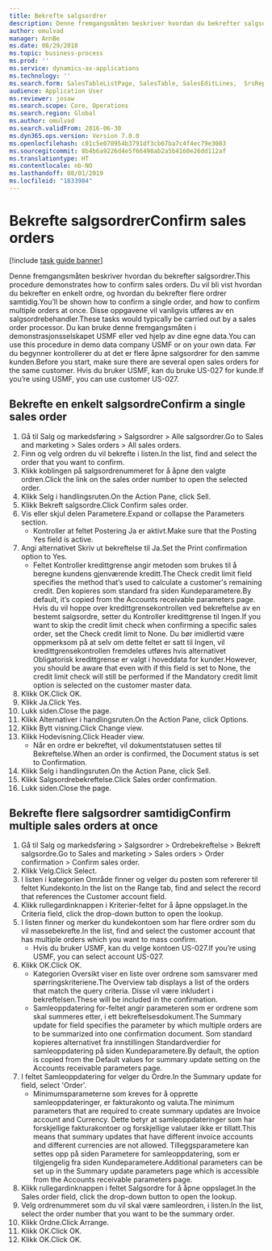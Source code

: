 ```yaml
---
title: Bekrefte salgsordrer
description: Denne fremgangsmåten beskriver hvordan du bekrefter salgsordrer.
author: omulvad
manager: AnnBe
ms.date: 08/29/2018
ms.topic: business-process
ms.prod: ''
ms.service: dynamics-ax-applications
ms.technology: ''
ms.search.form: SalesTableListPage, SalesTable, SalesEditLines,  SrsReportViewerForm, CustConfirmJournal, SysQueryForm, SysQueryFieldLookUp, SysLookup, SalesParmIdLookup
audience: Application User
ms.reviewer: josaw
ms.search.scope: Core, Operations
ms.search.region: Global
ms.author: omulvad
ms.search.validFrom: 2016-06-30
ms.dyn365.ops.version: Version 7.0.0
ms.openlocfilehash: c01c5e070954b3791df3cb67ba7c4f4ec79e3003
ms.sourcegitcommit: 8b4b6a9226d4e5f66498ab2a5b4160e26dd112af
ms.translationtype: HT
ms.contentlocale: nb-NO
ms.lasthandoff: 08/01/2019
ms.locfileid: "1833984"
---
```

# <a name="confirm-sales-orders"></a><span data-ttu-id="7e986-103">Bekrefte salgsordrer</span><span class="sxs-lookup"><span data-stu-id="7e986-103">Confirm sales orders</span></span>

[!include [task guide banner](../../includes/task-guide-banner.md)]

<span data-ttu-id="7e986-104">Denne fremgangsmåten beskriver hvordan du bekrefter salgsordrer.</span><span class="sxs-lookup"><span data-stu-id="7e986-104">This procedure demonstrates how to confirm sales orders.</span></span> <span data-ttu-id="7e986-105">Du vil bli vist hvordan du bekrefter en enkelt ordre, og hvordan du bekrefter flere ordrer samtidig.</span><span class="sxs-lookup"><span data-stu-id="7e986-105">You’ll be shown how to confirm a single order, and how to confirm multiple orders at once.</span></span> <span data-ttu-id="7e986-106">Disse oppgavene vil vanligvis utføres av en salgsordrebehandler.</span><span class="sxs-lookup"><span data-stu-id="7e986-106">These tasks would typically be carried out by a sales order processor.</span></span> <span data-ttu-id="7e986-107">Du kan bruke denne fremgangsmåten i demonstrasjonsselskapet USMF eller ved hjelp av dine egne data.</span><span class="sxs-lookup"><span data-stu-id="7e986-107">You can use this procedure in demo data company USMF or on your own data.</span></span> <span data-ttu-id="7e986-108">Før du begynner kontrollerer du at det er flere åpne salgsordrer for den samme kunden.</span><span class="sxs-lookup"><span data-stu-id="7e986-108">Before you start, make sure there are several open sales orders for the same customer.</span></span> <span data-ttu-id="7e986-109">Hvis du bruker USMF, kan du bruke US-027 for kunde.</span><span class="sxs-lookup"><span data-stu-id="7e986-109">If you’re using USMF, you can use customer US-027.</span></span>


## <a name="confirm-a-single-sales-order"></a><span data-ttu-id="7e986-110">Bekrefte en enkelt salgsordre</span><span class="sxs-lookup"><span data-stu-id="7e986-110">Confirm a single sales order</span></span>
1. <span data-ttu-id="7e986-111">Gå til Salg og markedsføring > Salgsordrer > Alle salgsordrer.</span><span class="sxs-lookup"><span data-stu-id="7e986-111">Go to Sales and marketing > Sales orders > All sales orders.</span></span>
2. <span data-ttu-id="7e986-112">Finn og velg ordren du vil bekrefte i listen.</span><span class="sxs-lookup"><span data-stu-id="7e986-112">In the list, find and select the order that you want to confirm.</span></span>
3. <span data-ttu-id="7e986-113">Klikk koblingen på salgsordrenummeret for å åpne den valgte ordren.</span><span class="sxs-lookup"><span data-stu-id="7e986-113">Click the link on the sales order number to open the selected order.</span></span>
4. <span data-ttu-id="7e986-114">Klikk Selg i handlingsruten.</span><span class="sxs-lookup"><span data-stu-id="7e986-114">On the Action Pane, click Sell.</span></span>
5. <span data-ttu-id="7e986-115">Klikk Bekreft salgsordre.</span><span class="sxs-lookup"><span data-stu-id="7e986-115">Click Confirm sales order.</span></span>
6. <span data-ttu-id="7e986-116">Vis eller skjul delen Parametere.</span><span class="sxs-lookup"><span data-stu-id="7e986-116">Expand or collapse the Parameters section.</span></span>
    * <span data-ttu-id="7e986-117">Kontroller at feltet Postering Ja er aktivt.</span><span class="sxs-lookup"><span data-stu-id="7e986-117">Make sure that the Posting Yes field is active.</span></span>  
7. <span data-ttu-id="7e986-118">Angi alternativet Skriv ut bekreftelse til Ja.</span><span class="sxs-lookup"><span data-stu-id="7e986-118">Set the Print confirmation option to Yes.</span></span>
    * <span data-ttu-id="7e986-119">Feltet Kontroller kredittgrense angir metoden som brukes til å beregne kundens gjenværende kreditt.</span><span class="sxs-lookup"><span data-stu-id="7e986-119">The Check credit limit field specifies the method that’s used to calculate a customer's remaining credit.</span></span> <span data-ttu-id="7e986-120">Den kopieres som standard fra siden Kundeparametere.</span><span class="sxs-lookup"><span data-stu-id="7e986-120">By default, it’s copied from the Accounts receivable parameters page.</span></span> <span data-ttu-id="7e986-121">Hvis du vil hoppe over kredittgrensekontrollen ved bekreftelse av en bestemt salgsordre, setter du Kontroller kredittgrense til Ingen.</span><span class="sxs-lookup"><span data-stu-id="7e986-121">If you want to skip the credit limit check when confirming a specific sales order, set the Check credit limit to None.</span></span> <span data-ttu-id="7e986-122">Du bør imidlertid være oppmerksom på at selv om dette feltet er satt til Ingen, vil kredittgrensekontrollen fremdeles utføres hvis alternativet Obligatorisk kredittgrense er valgt i hoveddata for kunder.</span><span class="sxs-lookup"><span data-stu-id="7e986-122">However, you should be aware that even with if this field is set to None, the credit limit check will still be performed if the Mandatory credit limit option is selected on the customer master data.</span></span>  
8. <span data-ttu-id="7e986-123">Klikk OK.</span><span class="sxs-lookup"><span data-stu-id="7e986-123">Click OK.</span></span>
9. <span data-ttu-id="7e986-124">Klikk Ja.</span><span class="sxs-lookup"><span data-stu-id="7e986-124">Click Yes.</span></span>
10. <span data-ttu-id="7e986-125">Lukk siden.</span><span class="sxs-lookup"><span data-stu-id="7e986-125">Close the page.</span></span>
11. <span data-ttu-id="7e986-126">Klikk Alternativer i handlingsruten.</span><span class="sxs-lookup"><span data-stu-id="7e986-126">On the Action Pane, click Options.</span></span>
12. <span data-ttu-id="7e986-127">Klikk Bytt visning.</span><span class="sxs-lookup"><span data-stu-id="7e986-127">Click Change view.</span></span>
13. <span data-ttu-id="7e986-128">Klikk Hodevisning.</span><span class="sxs-lookup"><span data-stu-id="7e986-128">Click Header view.</span></span>
    * <span data-ttu-id="7e986-129">Når en ordre er bekreftet, vil dokumentstatusen settes til Bekreftelse.</span><span class="sxs-lookup"><span data-stu-id="7e986-129">When an order is confirmed, the Document status is set to Confirmation.</span></span>  
14. <span data-ttu-id="7e986-130">Klikk Selg i handlingsruten.</span><span class="sxs-lookup"><span data-stu-id="7e986-130">On the Action Pane, click Sell.</span></span>
15. <span data-ttu-id="7e986-131">Klikk Salgsordrebekreftelse.</span><span class="sxs-lookup"><span data-stu-id="7e986-131">Click Sales order confirmation.</span></span>
16. <span data-ttu-id="7e986-132">Lukk siden.</span><span class="sxs-lookup"><span data-stu-id="7e986-132">Close the page.</span></span>

## <a name="confirm-multiple-sales-orders-at-once"></a><span data-ttu-id="7e986-133">Bekrefte flere salgsordrer samtidig</span><span class="sxs-lookup"><span data-stu-id="7e986-133">Confirm multiple sales orders at once</span></span>
1. <span data-ttu-id="7e986-134">Gå til Salg og markedsføring > Salgsordrer > Ordrebekreftelse > Bekreft salgsordre.</span><span class="sxs-lookup"><span data-stu-id="7e986-134">Go to Sales and marketing > Sales orders > Order confirmation > Confirm sales order.</span></span>
2. <span data-ttu-id="7e986-135">Klikk Velg.</span><span class="sxs-lookup"><span data-stu-id="7e986-135">Click Select.</span></span>
3. <span data-ttu-id="7e986-136">I listen i kategorien Område finner og velger du posten som refererer til feltet Kundekonto.</span><span class="sxs-lookup"><span data-stu-id="7e986-136">In the list on the Range tab, find and select the record that references the Customer account field.</span></span>
4. <span data-ttu-id="7e986-137">Klikk rullegardinknappen i Kriterier-feltet for å åpne oppslaget.</span><span class="sxs-lookup"><span data-stu-id="7e986-137">In the Criteria field, click the drop-down button to open the lookup.</span></span>
5. <span data-ttu-id="7e986-138">I listen finner og merker du kundekontoen som har flere ordrer som du vil massebekrefte.</span><span class="sxs-lookup"><span data-stu-id="7e986-138">In the list, find and select the customer account that has multiple orders which you want to mass confirm.</span></span>
    * <span data-ttu-id="7e986-139">Hvis du bruker USMF, kan du velge kontoen US-027.</span><span class="sxs-lookup"><span data-stu-id="7e986-139">If you’re using USMF, you can select account US-027.</span></span>  
6. <span data-ttu-id="7e986-140">Klikk OK.</span><span class="sxs-lookup"><span data-stu-id="7e986-140">Click OK.</span></span>
    * <span data-ttu-id="7e986-141">Kategorien Oversikt viser en liste over ordrene som samsvarer med spørringskriteriene.</span><span class="sxs-lookup"><span data-stu-id="7e986-141">The Overview tab displays a list of the orders that match the query criteria.</span></span> <span data-ttu-id="7e986-142">Disse vil være inkludert i bekreftelsen.</span><span class="sxs-lookup"><span data-stu-id="7e986-142">These will be included in the confirmation.</span></span>  
    * <span data-ttu-id="7e986-143">Samleoppdatering for-feltet angir parameteren som er ordrene som skal summeres etter, i ett bekreftelsesdokument.</span><span class="sxs-lookup"><span data-stu-id="7e986-143">The Summary update for field specifies the parameter by which multiple orders are to be summarized into one confirmation document.</span></span> <span data-ttu-id="7e986-144">Som standard kopieres alternativet fra innstillingen Standardverdier for samleoppdatering på siden Kundeparametere.</span><span class="sxs-lookup"><span data-stu-id="7e986-144">By default, the option is copied from the Default values for summary update setting on the Accounts receivable parameters page.</span></span>  
7. <span data-ttu-id="7e986-145">I feltet Samleoppdatering for velger du Ordre.</span><span class="sxs-lookup"><span data-stu-id="7e986-145">In the Summary update for field, select 'Order'.</span></span>
    * <span data-ttu-id="7e986-146">Minimumsparameterne som kreves for å opprette samleoppdateringer, er fakturakonto og valuta.</span><span class="sxs-lookup"><span data-stu-id="7e986-146">The minimum parameters that are required to create summary updates are Invoice account and Currency.</span></span> <span data-ttu-id="7e986-147">Dette betyr at samleoppdateringer som har forskjellige fakturakontoer og forskjellige valutaer ikke er tillatt.</span><span class="sxs-lookup"><span data-stu-id="7e986-147">This means that summary updates that have different invoice accounts and different currencies are not allowed.</span></span> <span data-ttu-id="7e986-148">Tilleggsparametere kan settes opp på siden Parametere for samleoppdatering, som er tilgjengelig fra siden Kundeparametere.</span><span class="sxs-lookup"><span data-stu-id="7e986-148">Additional parameters can be set up in the Summary update parameters page which is accessible from the Accounts receivable parameters page.</span></span>  
8. <span data-ttu-id="7e986-149">Klikk rullegardinknappen i feltet Salgsordre for å åpne oppslaget.</span><span class="sxs-lookup"><span data-stu-id="7e986-149">In the Sales order field, click the drop-down button to open the lookup.</span></span>
9. <span data-ttu-id="7e986-150">Velg ordrenummeret som du vil skal være samleordren, i listen.</span><span class="sxs-lookup"><span data-stu-id="7e986-150">In the list, select the order number that you want to be the summary order.</span></span>
10. <span data-ttu-id="7e986-151">Klikk Ordne.</span><span class="sxs-lookup"><span data-stu-id="7e986-151">Click Arrange.</span></span>
11. <span data-ttu-id="7e986-152">Klikk OK.</span><span class="sxs-lookup"><span data-stu-id="7e986-152">Click OK.</span></span>
12. <span data-ttu-id="7e986-153">Klikk OK.</span><span class="sxs-lookup"><span data-stu-id="7e986-153">Click OK.</span></span>

